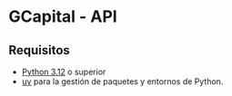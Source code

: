 # GCapital - API

## Requisitos

* [Python 3.12](https://www.python.org/downloads/release/python-3120/) o superior
* [uv](https://docs.astral.sh/uv/) para la gestión de paquetes y entornos de Python.
